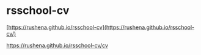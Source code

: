# rsschool-cv

[https://rushena.github.io/rsschool-cv](https://rushena.github.io/rsschool-cv/)

https://rushena.github.io/rsschool-cv/cv
